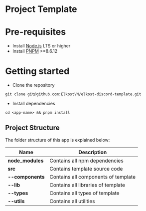 # Project Template

# Pre-requisites
- Install [Node.js](https://nodejs.org/en/) LTS or higher
- Install [PNPM](https://www.npmjs.com/package/pnpm) >=8.6.12

# Getting started
- Clone the repository
```
git clone git@github.com:ElkostVN/elkost-discord-template.git
```
- Install dependencies
```
cd <app-name> && pnpm install
```

## Project Structure
The folder structure of this app is explained below:

| Name | Description |
| ----------------------| --------------------------------------------------------------------------------------------- |
| **node_modules**      | Contains all npm dependencies
| **src**               | Contains template source code
| **--components**      | Contains all components of template 
| **--lib**             | Contains all libraries of template
| **--types**           | Contains all types of template
| **--utils**           | Contains all utilities